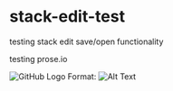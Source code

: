 # stack-edit-test
testing stack edit save/open functionality

testing prose.io

![GitHub Logo](/images/logo.png)
Format: ![Alt Text](url)
